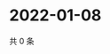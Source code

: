 # 2022-01-08

共 0 条

<!-- BEGIN WEIBO -->
<!-- 最后更新时间 Sat Jan 08 2022 04:16:11 GMT+0800 (China Standard Time) -->

<!-- END WEIBO -->
